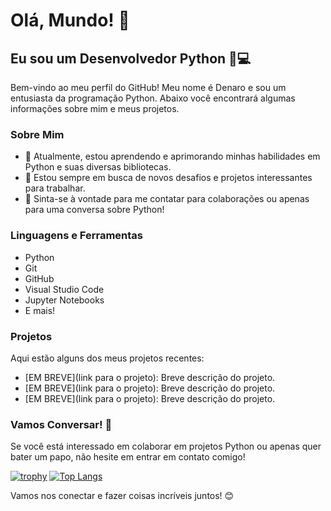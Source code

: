 # Olá, Mundo! 👋

## Eu sou um Desenvolvedor Python 🐍💻

Bem-vindo ao meu perfil do GitHub! Meu nome é Denaro e sou um entusiasta da programação Python. Abaixo você encontrará algumas informações sobre mim e meus projetos.

### Sobre Mim

- 🌱 Atualmente, estou aprendendo e aprimorando minhas habilidades em Python e suas diversas bibliotecas.
- 🔭 Estou sempre em busca de novos desafios e projetos interessantes para trabalhar.
- 💬 Sinta-se à vontade para me contatar para colaborações ou apenas para uma conversa sobre Python!

### Linguagens e Ferramentas

- Python
- Git
- GitHub
- Visual Studio Code
- Jupyter Notebooks
- E mais!

### Projetos

Aqui estão alguns dos meus projetos recentes:

- [EM BREVE](link para o projeto): Breve descrição do projeto.
- [EM BREVE](link para o projeto): Breve descrição do projeto.
- [EM BREVE](link para o projeto): Breve descrição do projeto.

### Vamos Conversar! 🚀

Se você está interessado em colaborar em projetos Python ou apenas quer bater um papo, não hesite em entrar em contato comigo!

[![trophy](https://github-profile-trophy.vercel.app/?username=ryo-ma)](https://github.com/ryo-ma/github-profile-trophy)
[![Top Langs](https://github-readme-stats.vercel.app/api/top-langs/?username=denaroh&layout=compact)](https://github.com/denaroh)



Vamos nos conectar e fazer coisas incríveis juntos! 😊
